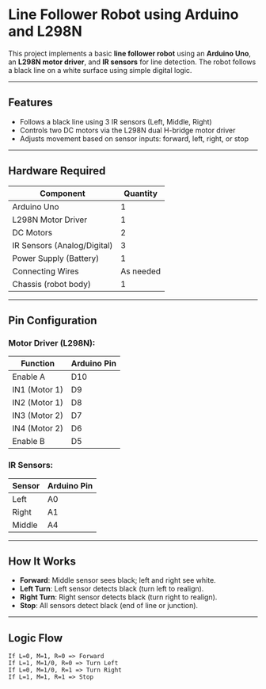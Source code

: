 # Line Follower Robot using Arduino and L298N

This project implements a basic **line follower robot** using an **Arduino Uno**, an **L298N motor driver**, and **IR sensors** for line detection. The robot follows a black line on a white surface using simple digital logic.

---

## Features

- Follows a black line using 3 IR sensors (Left, Middle, Right)
- Controls two DC motors via the L298N dual H-bridge motor driver
- Adjusts movement based on sensor inputs: forward, left, right, or stop

---

## Hardware Required

| Component              | Quantity |
|------------------------|----------|
| Arduino Uno            | 1        |
| L298N Motor Driver     | 1        |
| DC Motors              | 2        |
| IR Sensors (Analog/Digital) | 3  |
| Power Supply (Battery) | 1        |
| Connecting Wires       | As needed |
| Chassis (robot body)   | 1        |

---

## Pin Configuration

### Motor Driver (L298N):

| Function     | Arduino Pin |
|--------------|-------------|
| Enable A     | D10         |
| IN1 (Motor 1)| D9          |
| IN2 (Motor 1)| D8          |
| IN3 (Motor 2)| D7          |
| IN4 (Motor 2)| D6          |
| Enable B     | D5          |

### IR Sensors:

| Sensor  | Arduino Pin |
|---------|-------------|
| Left    | A0          |
| Right   | A1          |
| Middle  | A4          |

---

## How It Works

- **Forward**: Middle sensor sees black; left and right see white.
- **Left Turn**: Left sensor detects black (turn left to realign).
- **Right Turn**: Right sensor detects black (turn right to realign).
- **Stop**: All sensors detect black (end of line or junction).

---

## Logic Flow

```text
If L=0, M=1, R=0 => Forward
If L=1, M=1/0, R=0 => Turn Left
If L=0, M=1/0, R=1 => Turn Right
If L=1, M=1, R=1 => Stop
